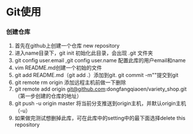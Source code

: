 # Git使用

### 创建仓库

1. 首先在github上创建一个仓库 new repository
2. 进入name目录下，git init 初始化此目录，会出现 .git 文件夹
3. git config user.email ,git config user.name 配置此库的用户email和name
4. vim README.md创建一个初始的文件
5. git add README.md（git add .）添加到git. git commit -m""提交到git
6. git remote rm origin 添加远程主机前做一下删除
7. git remote add origin git@github.com:dongfangqiaoen/variety_shop.git（第一步创建的仓库的地址）
8. git push -u origin master 将当前分支推送到origin主机，并默认origin主机（-u）
9. 如果做完测试想删掉此库，可在此库中的setting中的最下面选择delete this repository
